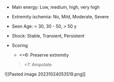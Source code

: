 - Main energy: Low, medium, high, very high
- Extremity ischemia: No, Mild, Moderate, Severe
- Seen Age: < 30, 30 - 50, > 50 y
- Shock: Stable, Transient, Persistent 

- Scoring
	- <=6: Preserve extremity
	>=7: Amputate

![[Pasted image 20231024053519.png]]
